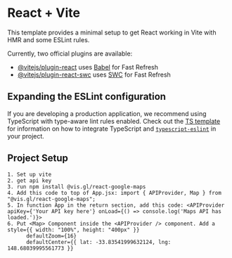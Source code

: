 # React + Vite

This template provides a minimal setup to get React working in Vite with HMR and some ESLint rules.

Currently, two official plugins are available:

- [@vitejs/plugin-react](https://github.com/vitejs/vite-plugin-react/blob/main/packages/plugin-react) uses [Babel](https://babeljs.io/) for Fast Refresh
- [@vitejs/plugin-react-swc](https://github.com/vitejs/vite-plugin-react/blob/main/packages/plugin-react-swc) uses [SWC](https://swc.rs/) for Fast Refresh

## Expanding the ESLint configuration

If you are developing a production application, we recommend using TypeScript with type-aware lint rules enabled. Check out the [TS template](https://github.com/vitejs/vite/tree/main/packages/create-vite/template-react-ts) for information on how to integrate TypeScript and [`typescript-eslint`](https://typescript-eslint.io) in your project.

## Project Setup

    1. Set up vite
    2. get api key
    3. run npm install @vis.gl/react-google-maps
    4. Add this code to top of App.jsx: import { APIProvider, Map } from "@vis.gl/react-google-maps";
    5. In function App in the return section, add this code: <APIProvider apiKey={'Your API key here'} onLoad={() => console.log('Maps API has loaded.')}>
    6. Put <Map> Component inside the <APIProvider /> component. Add a style={{ width: "100%", height: "400px" }}
          defaultZoom={16}
          defaultCenter={{ lat: -33.83541999632124, lng: 148.68039995561773 }}
